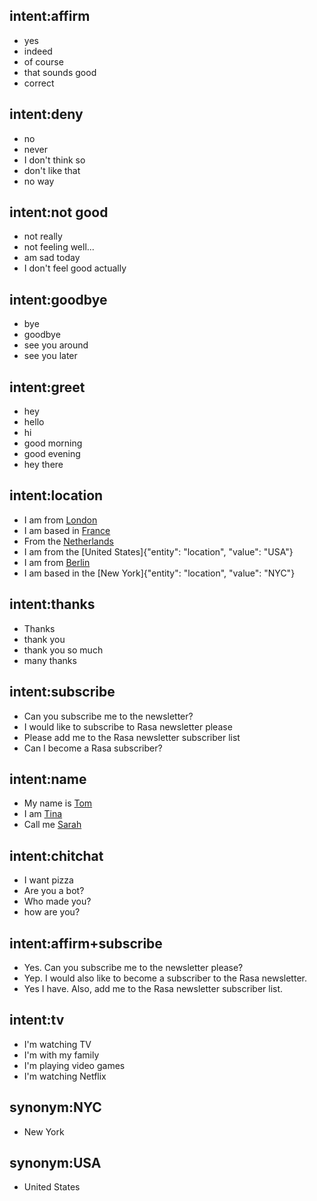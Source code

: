 ## intent:affirm
- yes
- indeed
- of course
- that sounds good
- correct

## intent:deny
- no
- never
- I don't think so
- don't like that
- no way

## intent:not good
- not really
- not feeling well...
- am sad today
- I don't feel good actually

## intent:goodbye
- bye
- goodbye
- see you around
- see you later

## intent:greet
- hey
- hello
- hi
- good morning
- good evening
- hey there

## intent:location
- I am from [London](location)
- I am based in [France](location)
- From the [Netherlands](location)
- I am from the [United States]{"entity": "location", "value": "USA"}
- I am from [Berlin](location)
- I am based in the [New York]{"entity": "location", "value": "NYC"}

## intent:thanks
- Thanks
- thank you
- thank you so much
- many thanks

## intent:subscribe
- Can you subscribe me to the newsletter?
- I would like to subscribe to Rasa newsletter please
- Please add me to the Rasa newsletter subscriber list
- Can I become a Rasa subscriber?

## intent:name
- My name is [Tom](name)
- I am [Tina](name)
- Call me [Sarah](name)

## intent:chitchat
- I want pizza
- Are you a bot?
- Who made you?
- how are you?

## intent:affirm+subscribe
- Yes. Can you subscribe me to the newsletter please?
- Yep. I would also like to become a subscriber to the Rasa newsletter.
- Yes I have. Also, add me to the Rasa newsletter subscriber list.

## intent:tv
- I'm watching TV
- I'm with my family
- I'm playing video games
- I'm watching Netflix

## synonym:NYC
- New York

## synonym:USA
- United States
